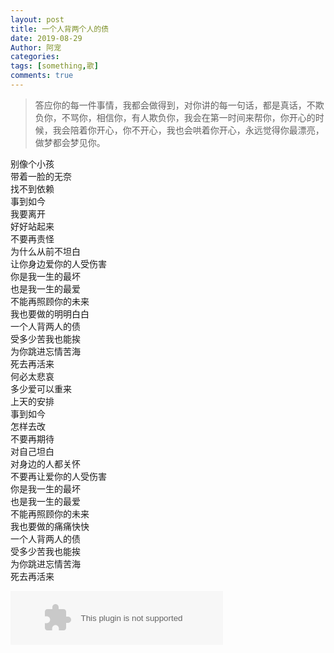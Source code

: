 ```yaml
---
layout: post
title: 一个人背两个人的债
date: 2019-08-29
Author: 阿宠
categories: 
tags: [something,歌]
comments: true
--- 
```


> 答应你的每一件事情，我都会做得到，对你讲的每一句话，都是真话，不欺负你，不骂你，相信你，有人欺负你，我会在第一时间来帮你，你开心的时候，我会陪着你开心，你不开心，我也会哄着你开心，永远觉得你最漂亮，做梦都会梦见你。



<!-- more -->

别像个小孩  
带着一脸的无奈  
找不到依赖  
事到如今  
我要离开  
好好站起来  
不要再责怪  
为什么从前不坦白  
让你身边爱你的人受伤害  
你是我一生的最坏  
也是我一生的最爱  
不能再照顾你的未来  
我也要做的明明白白  
一个人背两人的债  
受多少苦我也能挨  
为你跳进忘情苦海  
死去再活来  
何必太悲哀  
多少爱可以重来  
上天的安排  
事到如今  
怎样去改  
不要再期待  
对自己坦白  
对身边的人都关怀  
不要再让爱你的人受伤害  
你是我一生的最坏  
也是我一生的最爱  
不能再照顾你的未来  
我也要做的痛痛快快  
一个人背两人的债  
受多少苦我也能挨  
为你跳进忘情苦海  
死去再活来  



<embed src="//music.163.com/style/swf/widget.swf?sid=330611&type=2&auto=1&width=320&height=66" width="340" height="86"  allowNetworking="all"></embed>

